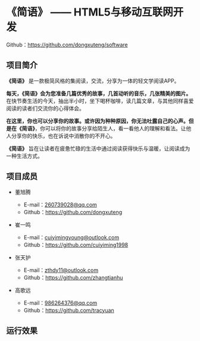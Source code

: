 # 《简语》 —— HTML5与移动互联网开发



Github：https://github.com/dongxuteng/software



## 项目简介



**《简语》** 是一款极简风格的集阅读，交流，分享为一体的轻文学阅读APP。

**每天，《简语》会为您准备几篇优秀的故事，几首动听的音乐，几张精美的图片。** 在快节奏生活的今天，抽出半小时，坐下喝杯咖啡，读几篇文章，与其他同样喜爱阅读的读者们交流你的心得体会。

**在这里，你也可以分享你的故事。或许因为种种原因，你无法吐露自己的心声。**但是在**《简语》**，你可以将你的故事分享给陌生人，看一看他人的理解和看法。让他人分享你的快乐，也在诉说中消散你的不开心。

**《简语》** 旨在让读者在疲惫忙碌的生活中通过阅读获得快乐与温暖，让阅读成为一种生活方式。



## 项目成员



* 董旭腾
  * E-mail：260739028@qq.com
  * Github：https://github.com/dongxuteng
* 崔一鸣
  * E-mail：cuiyimingyoung@outlook.com
  * Github：https://github.com/cuiyiming1998

* 张天护
  * E-mail：zthdy11@outlook.com
  * Github：https://github.com/zhangtianhu
* 高歌远
  * E-mail：986264376@qq.com
  * Github：https://github.com/tracyuan



## 运行效果


